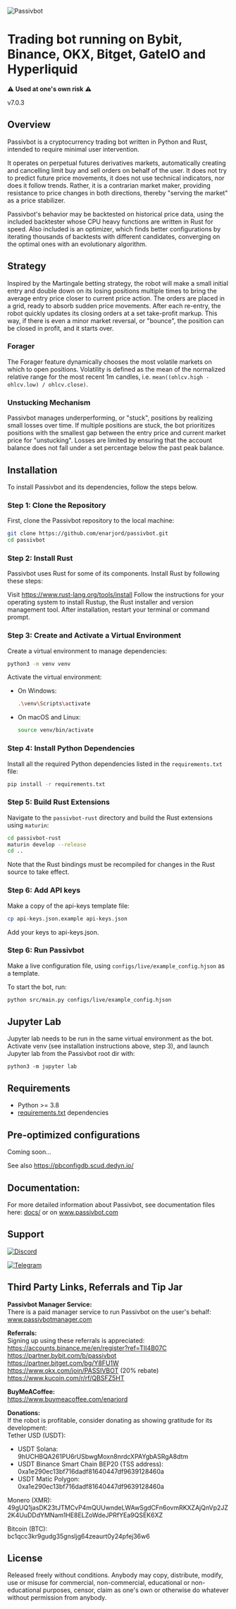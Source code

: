 ![Passivbot](docs/images/pbot_logo_full.svg)

# Trading bot running on Bybit, Binance, OKX, Bitget, GateIO and Hyperliquid

:warning: **Used at one's own risk** :warning:

v7.0.3


## Overview

Passivbot is a cryptocurrency trading bot written in Python and Rust, intended to require minimal user intervention.  

It operates on perpetual futures derivatives markets, automatically creating and cancelling limit buy and sell orders on behalf of the user. It does not try to predict future price movements, it does not use technical indicators, nor does it follow trends. Rather, it is a contrarian market maker, providing resistance to price changes in both directions, thereby "serving the market" as a price stabilizer.  

Passivbot's behavior may be backtested on historical price data, using the included backtester whose CPU heavy functions are written in Rust for speed. Also included is an optimizer, which finds better configurations by iterating thousands of backtests with different candidates, converging on the optimal ones with an evolutionary algorithm.  

## Strategy

Inspired by the Martingale betting strategy, the robot will make a small initial entry and double down on its losing positions multiple times to bring the average entry price closer to current price action. The orders are placed in a grid, ready to absorb sudden price movements. After each re-entry, the robot quickly updates its closing orders at a set take-profit markup. This way, if there is even a minor market reversal, or "bounce", the position can be closed in profit, and it starts over.  

### Forager
The Forager feature dynamically chooses the most volatile markets on which to open positions. Volatility is defined as the mean of the normalized relative range for the most recent 1m candles, i.e. `mean((ohlcv.high - ohlcv.low) / ohlcv.close)`.

### Unstucking Mechanism
Passivbot manages underperforming, or "stuck", positions by realizing small losses over time. If multiple positions are stuck, the bot prioritizes positions with the smallest gap between the entry price and current market price for "unstucking". Losses are limited by ensuring that the account balance does not fall under a set percentage below the past peak balance.  


## Installation

To install Passivbot and its dependencies, follow the steps below.

### Step 1: Clone the Repository

First, clone the Passivbot repository to the local machine:

```sh
git clone https://github.com/enarjord/passivbot.git
cd passivbot
```


### Step 2: Install Rust
Passivbot uses Rust for some of its components. Install Rust by following these steps:

Visit https://www.rust-lang.org/tools/install
Follow the instructions for your operating system to install Rustup, the Rust installer and version management tool.
After installation, restart your terminal or command prompt.

### Step 3: Create and Activate a Virtual Environment

Create a virtual environment to manage dependencies:

```sh
python3 -m venv venv
```

Activate the virtual environment:

- On Windows:
  ```sh
  .\venv\Scripts\activate
  ```
- On macOS and Linux:
  ```sh
  source venv/bin/activate
  ```

### Step 4: Install Python Dependencies

Install all the required Python dependencies listed in the `requirements.txt` file:

```sh
pip install -r requirements.txt
```

### Step 5: Build Rust Extensions

Navigate to the `passivbot-rust` directory and build the Rust extensions using `maturin`:

```sh
cd passivbot-rust
maturin develop --release
cd ..
```

Note that the Rust bindings must be recompiled for changes in the Rust source to take effect.

### Step 6: Add API keys

Make a copy of the api-keys template file:

```sh
cp api-keys.json.example api-keys.json
```

Add your keys to api-keys.json.

### Step 6: Run Passivbot

Make a live configuration file, using `configs/live/example_config.hjson` as a template.

To start the bot, run:

```sh
python src/main.py configs/live/example_config.hjson
```

## Jupyter Lab

Jupyter lab needs to be run in the same virtual environment as the bot. Activate venv (see installation instructions above, step 3), and launch Jupyter lab from the Passivbot root dir with:
```shell
python3 -m jupyter lab
```

## Requirements

- Python >= 3.8
- [requirements.txt](requirements.txt) dependencies

## Pre-optimized configurations

Coming soon...

See also https://pbconfigdb.scud.dedyn.io/

## Documentation:

For more detailed information about Passivbot, see documentation files here: [docs/](docs/) or on www.passivbot.com

## Support

[![Discord](https://img.shields.io/badge/Discord-7289DA?style=for-the-badge&logo=discord&logoColor=white)](https://discord.gg/QAF2H2UmzZ)

[![Telegram](https://img.shields.io/badge/Telegram-2CA5E0?style=for-the-badge&logo=telegram&logoColor=white)](https://t.me/passivbot_futures)

## Third Party Links, Referrals and Tip Jar

**Passivbot Manager Service:**  
There is a paid manager service to run Passivbot on the user's behalf:  
www.passivbotmanager.com  

**Referrals:**  
Signing up using these referrals is appreciated:  
https://accounts.binance.me/en/register?ref=TII4B07C  
https://partner.bybit.com/b/passivbot  
https://partner.bitget.com/bg/Y8FU1W  
https://www.okx.com/join/PASSIVBOT  (20% rebate)  
https://www.kucoin.com/r/rf/QBSFZ5HT  

**BuyMeACoffee:**  
https://www.buymeacoffee.com/enarjord  

**Donations:**  
If the robot is profitable, consider donating as showing gratitude for its development:  
Tether USD (USDT):  
- USDT Solana:  
9hUCHBQA261PU6rUSbwgMoxn8nrdcXPAYgbASRgA8dtm  
- USDT Binance Smart Chain BEP20 (TSS address):  
0xa1e290ec13bf716dadf81640447df9639128460a  
- USDT Matic Polygon:  
0xa1e290ec13bf716dadf81640447df9639128460a  

Monero (XMR):  
49gUQ1jasDK23tJTMCvP4mQUUwndeLWAwSgdCFn6ovmRKXZAjQnVp2JZ2K4UuDDdYMNam1HE8ELZoWdeJPRfYEa9QSEK6XZ

Bitcoin (BTC):  
bc1qcc3kr9gudg35gnsljg64zeaurt0y24pfej36w6

## License

Released freely without conditions.
Anybody may copy, distribute, modify, use or misuse for commercial, non-commercial, educational or non-educational purposes, censor, claim as one's own or otherwise do whatever without permission from anybody.
